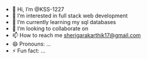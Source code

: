 - 👋 Hi, I’m @KSS-1227
- 👀 I’m interested in full stack web development
- 🌱 I’m currently learning my sql databases
- 💞️ I’m looking to collaborate on 
- 📫 How to reach me sherigarakarthik17@gmail.com
- 😄 Pronouns: ...
- ⚡ Fun fact: ...

<!---
KSS-1227/KSS-1227 is a ✨ special ✨ repository because its `README.md` (this file) appears on your GitHub profile.
You can click the Preview link to take a look at your changes.
--->
